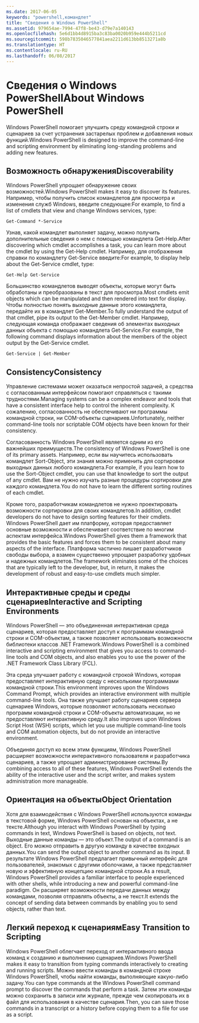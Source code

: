 ```yaml
---
ms.date: 2017-06-05
keywords: "powershell,командлет"
title: "Сведения о Windows PowerShell"
ms.assetid: 979654ae-7994-47f8-be43-d79e7a140143
ms.openlocfilehash: 5e6d1bb4d8915ba3c83ba0020b959e444b5211cd
ms.sourcegitcommit: 598b7835046577841aea2211d613bb8513271a8b
ms.translationtype: HT
ms.contentlocale: ru-RU
ms.lasthandoff: 06/08/2017
---
```

# <a name="about-windows-powershell"></a><span data-ttu-id="23e99-103">Сведения о Windows PowerShell</span><span class="sxs-lookup"><span data-stu-id="23e99-103">About Windows PowerShell</span></span>
<span data-ttu-id="23e99-104">Windows PowerShell помогает улучшить среду командной строки и сценариев за счет устранения застарелых проблем и добавления новых функций.</span><span class="sxs-lookup"><span data-stu-id="23e99-104">Windows PowerShell is designed to improve the command-line and scripting environment by eliminating long-standing problems and adding new features.</span></span>

## <a name="discoverability"></a><span data-ttu-id="23e99-105">Возможность обнаружения</span><span class="sxs-lookup"><span data-stu-id="23e99-105">Discoverability</span></span>
<span data-ttu-id="23e99-106">Windows PowerShell упрощает обнаружение своих возможностей.</span><span class="sxs-lookup"><span data-stu-id="23e99-106">Windows PowerShell makes it easy to discover its features.</span></span> <span data-ttu-id="23e99-107">Например, чтобы получить список командлетов для просмотра и изменения служб Windows, введите следующее:</span><span class="sxs-lookup"><span data-stu-id="23e99-107">For example, to find a list of cmdlets that view and change Windows services, type:</span></span>

```
Get-Command *-Service
```

<span data-ttu-id="23e99-108">Узнав, какой командлет выполняет задачу, можно получить дополнительные сведения о нем с помощью командлета Get-Help.</span><span class="sxs-lookup"><span data-stu-id="23e99-108">After discovering which cmdlet accomplishes a task, you can learn more about the cmdlet by using the Get-Help cmdlet.</span></span> <span data-ttu-id="23e99-109">Например, для отображения справки по командлету Get-Service введите:</span><span class="sxs-lookup"><span data-stu-id="23e99-109">For example, to display help about the Get-Service cmdlet, type:</span></span>

```
Get-Help Get-Service
```
<span data-ttu-id="23e99-110">Большинство командлетов выводят объекты, которые могут быть обработаны и преобразованы в текст для просмотра.</span><span class="sxs-lookup"><span data-stu-id="23e99-110">Most cmdlets emit objects which can be manipulated and then rendered into text for display.</span></span> <span data-ttu-id="23e99-111">Чтобы полностью понять выходные данные этого командлета, передайте их в командлет Get-Member.</span><span class="sxs-lookup"><span data-stu-id="23e99-111">To fully understand the output of that cmdlet, pipe its output to the Get-Member cmdlet.</span></span> <span data-ttu-id="23e99-112">Например, следующая команда отображает сведения об элементах выходных данных объекта с помощью командлета Get-Service.</span><span class="sxs-lookup"><span data-stu-id="23e99-112">For example, the following command displays information about the members of the object output by the Get-Service cmdlet.</span></span>

```
Get-Service | Get-Member
```

## <a name="consistency"></a><span data-ttu-id="23e99-113">Consistency</span><span class="sxs-lookup"><span data-stu-id="23e99-113">Consistency</span></span>
<span data-ttu-id="23e99-114">Управление системами может оказаться непростой задачей, а средства с согласованным интерфейсом помогают справляться с такими трудностями.</span><span class="sxs-lookup"><span data-stu-id="23e99-114">Managing systems can be a complex endeavor and tools that have a consistent interface help to control the inherent complexity.</span></span> <span data-ttu-id="23e99-115">К сожалению, согласованность не обеспечивают ни программы командной строки, ни COM-объекты сценариев.</span><span class="sxs-lookup"><span data-stu-id="23e99-115">Unfortunately, neither command-line tools nor scriptable COM objects have been known for their consistency.</span></span>

<span data-ttu-id="23e99-116">Согласованность Windows PowerShell является одним из его важнейших преимуществ.</span><span class="sxs-lookup"><span data-stu-id="23e99-116">The consistency of Windows PowerShell is one of its primary assets.</span></span> <span data-ttu-id="23e99-117">Например, если вы научитесь использовать командлет Sort-Object, эти знания можно применить для сортировки выходных данных любого командлета.</span><span class="sxs-lookup"><span data-stu-id="23e99-117">For example, if you learn how to use the Sort-Object cmdlet, you can use that knowledge to sort the output of any cmdlet.</span></span> <span data-ttu-id="23e99-118">Вам не нужно изучать разные процедуры сортировки для каждого командлета.</span><span class="sxs-lookup"><span data-stu-id="23e99-118">You do not have to learn the different sorting routines of each cmdlet.</span></span>

<span data-ttu-id="23e99-119">Кроме того, разработчикам командлетов не нужно проектировать возможности сортировки для своих командлетов.</span><span class="sxs-lookup"><span data-stu-id="23e99-119">In addition, cmdlet developers do not have to design sorting features for their cmdlets.</span></span> <span data-ttu-id="23e99-120">Windows PowerShell дает им платформу, которая предоставляет основные возможности и обеспечивает соответствие по многим аспектам интерфейса.</span><span class="sxs-lookup"><span data-stu-id="23e99-120">Windows PowerShell gives them a framework that provides the basic features and forces them to be consistent about many aspects of the interface.</span></span> <span data-ttu-id="23e99-121">Платформа частично лишает разработчиков свободы выбора, а взамен существенно упрощает разработку удобных и надежных командлетов.</span><span class="sxs-lookup"><span data-stu-id="23e99-121">The framework eliminates some of the choices that are typically left to the developer, but, in return, it makes the development of robust and easy-to-use cmdlets much simpler.</span></span>

## <a name="interactive-and-scripting-environments"></a><span data-ttu-id="23e99-122">Интерактивные среды и среды сценариев</span><span class="sxs-lookup"><span data-stu-id="23e99-122">Interactive and Scripting Environments</span></span>
<span data-ttu-id="23e99-123">Windows PowerShell — это объединенная интерактивная среда сценариев, которая предоставляет доступ к программам командной строки и COM-объектам, а также позволяет использовать возможности библиотеки классов .NET Framework.</span><span class="sxs-lookup"><span data-stu-id="23e99-123">Windows PowerShell is a combined interactive and scripting environment that gives you access to command-line tools and COM objects, and also enables you to use the power of the .NET Framework Class Library (FCL).</span></span>

<span data-ttu-id="23e99-124">Эта среда улучшает работу с командной строкой Windows, которая предоставляет интерактивную среду с несколькими программами командной строки.</span><span class="sxs-lookup"><span data-stu-id="23e99-124">This environment improves upon the Windows Command Prompt, which provides an interactive environment with multiple command-line tools.</span></span> <span data-ttu-id="23e99-125">Она также улучшает работу сценариев сервера сценариев Windows, которые позволяют использовать несколько программ командной строки и COM-объекты автоматизации, но не предоставляют интерактивную среду.</span><span class="sxs-lookup"><span data-stu-id="23e99-125">It also improves upon Windows Script Host (WSH) scripts, which let you use multiple command-line tools and COM automation objects, but do not provide an interactive environment.</span></span>

<span data-ttu-id="23e99-126">Объединяя доступ ко всем этим функциям, Windows PowerShell расширяет возможности интерактивного пользователя и разработчика сценариев, а также упрощает администрирование системы.</span><span class="sxs-lookup"><span data-stu-id="23e99-126">By combining access to all of these features, Windows PowerShell extends the ability of the interactive user and the script writer, and makes system administration more manageable.</span></span>

## <a name="object-orientation"></a><span data-ttu-id="23e99-127">Ориентация на объекты</span><span class="sxs-lookup"><span data-stu-id="23e99-127">Object Orientation</span></span>
<span data-ttu-id="23e99-128">Хотя для взаимодействия с Windows PowerShell используются команды в текстовой форме, Windows PowerShell основан на объектах, а не тексте.</span><span class="sxs-lookup"><span data-stu-id="23e99-128">Although you interact with Windows PowerShell by typing commands in text, Windows PowerShell is based on objects, not text.</span></span> <span data-ttu-id="23e99-129">Выходные данные команды — это объект.</span><span class="sxs-lookup"><span data-stu-id="23e99-129">The output of a command is an object.</span></span> <span data-ttu-id="23e99-130">Его можно отправить в другую команду в качестве входных данных.</span><span class="sxs-lookup"><span data-stu-id="23e99-130">You can send the output object to another command as its input.</span></span> <span data-ttu-id="23e99-131">В результате Windows PowerShell предлагает привычный интерфейс для пользователей, знакомых с другими оболочками, а также представляет новую и эффективную концепцию командной строки.</span><span class="sxs-lookup"><span data-stu-id="23e99-131">As a result, Windows PowerShell provides a familiar interface to people experienced with other shells, while introducing a new and powerful command-line paradigm.</span></span> <span data-ttu-id="23e99-132">Он расширяет возможности передачи данных между командами, позволяя отправлять объекты, а не текст.</span><span class="sxs-lookup"><span data-stu-id="23e99-132">It extends the concept of sending data between commands by enabling you to send objects, rather than text.</span></span>

## <a name="easy-transition-to-scripting"></a><span data-ttu-id="23e99-133">Легкий переход к сценариям</span><span class="sxs-lookup"><span data-stu-id="23e99-133">Easy Transition to Scripting</span></span>
<span data-ttu-id="23e99-134">Windows PowerShell облегчает переход от интерактивного ввода команд к созданию и выполнению сценариев.</span><span class="sxs-lookup"><span data-stu-id="23e99-134">Windows PowerShell makes it easy to transition from typing commands interactively to creating and running scripts.</span></span> <span data-ttu-id="23e99-135">Можно ввести команды в командной строке Windows PowerShell, чтобы найти команды, выполняющие какую-либо задачу.</span><span class="sxs-lookup"><span data-stu-id="23e99-135">You can type commands at the Windows PowerShell command prompt to discover the commands that perform a task.</span></span> <span data-ttu-id="23e99-136">Затем эти команды можно сохранить в записи или журнале, прежде чем скопировать их в файл для использования в качестве сценария.</span><span class="sxs-lookup"><span data-stu-id="23e99-136">Then, you can save those commands in a transcript or a history before copying them to a file for use as a script.</span></span>

